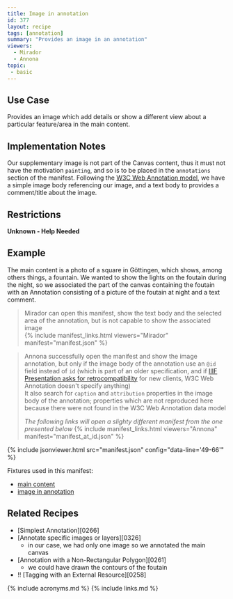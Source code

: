 ```yaml
---
title: Image in annotation
id: 377
layout: recipe
tags: [annotation]
summary: "Provides an image in an annotation"
viewers:
  - Mirador
  - Annona
topic: 
 - basic
---
```


## Use Case

Provides an image which add details or show a different view about a particular feature/area in the main content.

## Implementation Notes

Our supplementary image is not part of the Canvas content, thus it must not have the motivation `painting`, and so is to be placed in the `annotations` section of the manifest. Following the [W3C Web Annotation model](https://www.w3.org/TR/annotation-model/#external-web-resources), we have a simple image body referencing our image, and a text body to provides a comment/title about the image.

## Restrictions

**Unknown - Help Needed**

## Example

The main content is a photo of a square in Göttingen, which shows, among others things, a fountain. We wanted to show the lights on the foutain during the night, so we associated the part of the canvas containing the foutain with an Annotation consisting of a picture of the foutain at night and a text comment.

> Mirador can open this manifest, show the text body and the selected area of the annotation, but is not capable to show the associated image  
> {% include manifest_links.html viewers="Mirador" manifest="manifest.json" %}

> Annona successfully open the manifest and show the image annotation, but only if the image body of the annotation use an `@id` field instead of `id` (which is part of an older specification, and if [IIIF Presentation asks for retrocompatibility](https://iiif.io/api/presentation/3.0/#48-keyword-mappings) for new clients, W3C Web Annotation doesn't specify anything)  
> It also search for `caption` and `attribution` properties in the image body of the annotation; properties which are not reproduced here because there were not found in the W3C Web Annotation data model  
> 
> *The following links will open a slighty different manifest from the one presented below*
> {% include manifest_links.html viewers="Annona" manifest="manifest_at_id.json" %}

{% include jsonviewer.html src="manifest.json" config="data-line='49-66'" %}

Fixtures used in this manifest:
- [main content](https://fixtures.iiif.io/info.html?file=/images/Glen/photos/gottingen.jpg)
- [image in annotation](https://fixtures.iiif.io/info.html?file=/images/Glen/photos/fountain.jpg)

## Related Recipes

* [Simplest Annotation][0266]
* [Annotate specific images or layers][0326]
  * in our case, we had only one image so we annotated the main canvas
* [Annotation with a Non-Rectangular Polygon][0261]
  * we could have drawn the contours of the foutain
* !! [Tagging with an External Resource][0258]

{% include acronyms.md %}
{% include links.md %}

